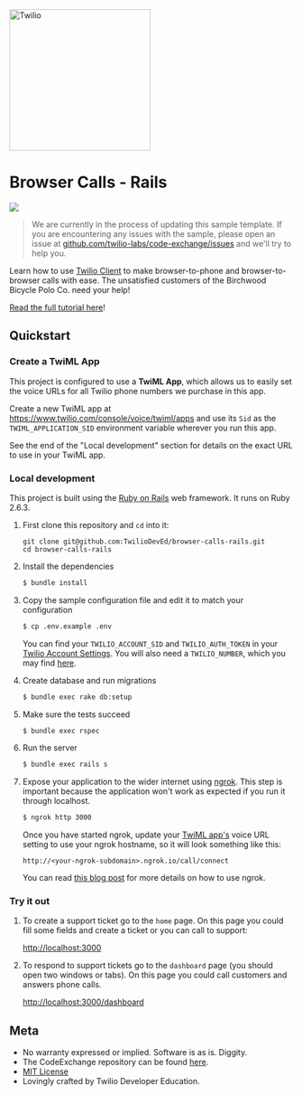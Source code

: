 <a href="https://www.twilio.com">
  <img src="https://static0.twilio.com/marketing/bundles/marketing/img/logos/wordmark-red.svg" alt="Twilio" width="250" />
</a>

# Browser Calls - Rails

![](https://github.com/TwilioDevEd/browser-calls-rails/workflows/Ruby/badge.svg)

> We are currently in the process of updating this sample template. If you are encountering any issues with the sample, please open an issue at [github.com/twilio-labs/code-exchange/issues](https://github.com/twilio-labs/code-exchange/issues) and we'll try to help you.

Learn how to use [Twilio Client](https://www.twilio.com/client) to make browser-to-phone and browser-to-browser calls with ease. The unsatisfied customers of the Birchwood Bicycle Polo Co. need your help!

[Read the full tutorial here](https://www.twilio.com/docs/tutorials/walkthrough/browser-calls/ruby/rails)!

## Quickstart

### Create a TwiML App

This project is configured to use a **TwiML App**, which allows us to easily set the voice URLs for all Twilio phone numbers we purchase in this app.

Create a new TwiML app at https://www.twilio.com/console/voice/twiml/apps and use its `Sid` as the `TWIML_APPLICATION_SID` environment variable wherever you run this app.

See the end of the "Local development" section for details on the exact URL to use in your TwiML app.

### Local development

This project is built using the [Ruby on Rails](http://rubyonrails.org/) web framework. It runs on Ruby 2.6.3.

1. First clone this repository and `cd` into it:
   ```
   git clone git@github.com:TwilioDevEd/browser-calls-rails.git
   cd browser-calls-rails
   ```

1. Install the dependencies

   ```bash
   $ bundle install
   ```

1. Copy the sample configuration file and edit it to match your configuration

   ```bash
   $ cp .env.example .env
   ```

   You can find your `TWILIO_ACCOUNT_SID` and `TWILIO_AUTH_TOKEN` in your
   [Twilio Account Settings](https://www.twilio.com/console).
   You will also need a `TWILIO_NUMBER`, which you may find [here](https://www.twilio.com/console/phone-numbers/incoming).

1. Create database and run migrations

   ```bash
   $ bundle exec rake db:setup
   ```

1. Make sure the tests succeed
   ```bash
   $ bundle exec rspec
   ```

1. Run the server

   ```bash
   $ bundle exec rails s
   ```

1. Expose your application to the wider internet using [ngrok](http://ngrok.com). This step
   is important because the application won't work as expected if you run it through
   localhost.

   ```bash
   $ ngrok http 3000
   ```

   Once you have started ngrok, update your [TwiML app's](#create-a-twiml-app) voice URL setting to use
   your ngrok hostname, so it will look something like this:

   ```
   http://<your-ngrok-subdomain>.ngrok.io/call/connect
   ```

   You can read [this blog post](https://www.twilio.com/blog/2015/09/6-awesome-reasons-to-use-ngrok-when-testing-webhooks.html)
   for more details on how to use ngrok.

### Try it out
1. To create a support ticket go to the `home` page. On this page you could fill some fields and create a ticket or you can call to support:

    [http://localhost:3000](http://localhost:3000)

1. To respond to support tickets go to the `dashboard` page (you should open two windows or tabs). On this page you could call customers and answers phone calls.

    [http://localhost:3000/dashboard](http://localhost:3000/dashboard)

## Meta

* No warranty expressed or implied. Software is as is. Diggity.
* The CodeExchange repository can be found [here](https://github.com/twilio-labs/code-exchange/).
* [MIT License](http://www.opensource.org/licenses/mit-license.html)
* Lovingly crafted by Twilio Developer Education.
